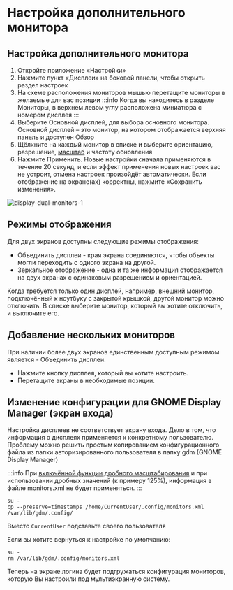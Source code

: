 # Настройка дополнительного монитора

## Настройка дополнительного монитора

1. Откройте приложение «Настройки»
2. Нажмите пункт «Дисплеи» на боковой панели, чтобы открыть раздел настроек
3. На схеме расположения мониторов мышью перетащите мониторы в желаемые для вас позиции
   :::info
   Когда вы находитесь в разделе Мониторы, в верхнем левом углу расположена миниатюра с номером дисплея
   :::
4. Выберите Основной дисплей, для выбора основного монитора. Основной дисплей – это монитор, на котором отображается верхняя панель и доступен Обзор
5. Щёлкните на каждый монитор в списке и выберите ориентацию, разрешение, [масштаб](/using-gnome/scaling-the-screen/) и частоту обновления
6. Нажмите Применить. Новые настройки сначала применяются в течение 20 секунд, и если эффект применения новых настроек вас не устроит, отмена настроек произойдёт автоматически. Если отображение на экране(ах) корректны, нажмите «Сохранить изменения».

![display-dual-monitors-1](/display-dual-monitors/display-dual-monitors-1.gif)

## Режимы отображения

Для двух экранов доступны следующие режимы отображения:

- Объединить дисплеи - края экрана соединяются, чтобы объекты могли переходить с одного экрана на другой.
- Зеркальное отображение - одна и та же информация отображается на двух экранах с одинаковым разрешением и ориентацией.

Когда требуется только один дисплей, например, внешний монитор, подключённый к ноутбуку с закрытой крышкой, другой монитор можно отключить. В списке выберите монитор, который вы хотите отключить, и выключите его.

## Добавление нескольких мониторов

При наличии более двух экранов единственным доступным режимом является - Объединить дисплеи.

- Нажмите кнопку дисплея, который вы хотите настроить.
- Перетащите экраны в необходимые позиции.

## Изменение конфигурации для GNOME Display Manager (экран входа)

Настройка дисплеев не соответствует экрану входа. Дело в том, что информация о дисплеях применяется к конкретному пользователю. Проблему можно решить простым копированием конфигурационного файла из папки авторизированного пользователя в папку gdm (GNOME Display Manager)

:::info
При [включённой функции дробного масштабирования](/using-gnome/scaling-the-screen/) и при использовании дробных значений (к примеру 125%), информация в файле monitors.xml не будет применяться.
:::

```shell
su -
cp --preserve=timestamps /home/CurrentUser/.config/monitors.xml /var/lib/gdm/.config/
```

Вместо `CurrentUser` подставьте своего пользователя

Если вы хотите вернуться к настройке по умолчанию:

```shell
su -
rm /var/lib/gdm/.config/monitors.xml
```

Теперь на экране логина будет подгружаться конфигурация мониторов, которую Вы настроили под мультиэкранную систему.
